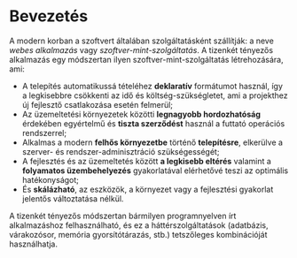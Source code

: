 Bevezetés
=========

A modern korban a szoftvert általában szolgáltatásként szállítják: a neve *webes alkalmazás* vagy *szoftver-mint-szolgáltatás*. A tizenkét tényezős alkalmazás egy módszertan ilyen szoftver-mint-szolgáltatás létrehozására, ami:

* A telepítés automatikussá tételéhez **deklaratív** formátumot használ, így a legkisebbre csökkenti az idő és költség-szükségletet, ami a projekthez új fejlesztő csatlakozása esetén felmerül;
* Az üzemeltetési környezetek közötti **legnagyobb hordozhatóság** érdekében egyértelmű és **tiszta szerződést** használ a futtató operációs rendszerrel;
* Alkalmas a modern **felhős környezetbe** történő **telepítésre**, elkerülve a szerver- és rendszer-adminisztráció szükségességét;
* A fejlesztés és az üzemeltetés között **a legkisebb eltérés** valamint a **folyamatos üzembehelyezés** gyakorlatával elérhetővé teszi az optimális hatékonyságot;
* És **skálázható**, az eszközök, a környezet vagy a fejlesztési gyakorlat jelentős változtatása nélkül.

A tizenkét tényezős módszertan bármilyen programnyelven írt alkalmazáshoz felhasználható, és ez a háttérszolgáltatások (adatbázis, várakozósor, memória gyorsítótárazás, stb.) tetszőleges kombinációját használhatja.
